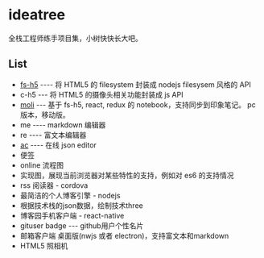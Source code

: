 # ideatree
全栈工程师练手项目集，小树快快长大吧。

## List
* [fs-h5](https://github.com/wangpin34/fs-h5) ---- 将 HTML5 的 filesystem 封装成 nodejs filesysem 风格的 API
* c-h5 --- 将 HTML5 的摄像头相关功能封装成 js API
* [moli](https://github.com/wangpin34/moli) --- 基于 fs-h5, react, redux 的 notebook，支持同步到印象笔记。 pc版本，移动版。
* me ---- markdown 编辑器
* re ---- 富文本编辑器
* [ac](https://github.com/wangpin34/ac) ---- 在线 json editor
* 便签
* online 流程图
* 实现图，展现当前浏览器对某些特性的支持，例如对 es6 的支持情况
* rss 阅读器 - cordova
* 最简洁的个人博客引擎 - nodejs
* 根据技术栈的json数据，绘制技术three
* 博客园手机客户端 - react-native
* gituser badge --- github用户个性名片
* 邮箱客户端 桌面版(nwjs 或者 electron)，支持富文本和markdown
* HTML5 照相机
